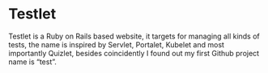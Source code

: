 # Testlet
Testlet is a Ruby on Rails based website, it targets for managing all kinds of tests, the name is inspired by Servlet, Portalet, Kubelet and most importantly Quizlet, besides coincidently I found out my first Github project name is “test”.
